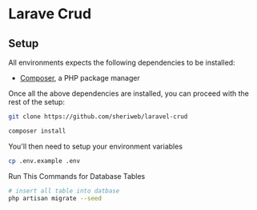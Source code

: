 # Larave Crud

## Setup

All environments expects the following dependencies to be installed:
-   [Composer](https://getcomposer.org/), a PHP package manager

Once all the above dependencies are installed, you can proceed with the rest of the setup:

```bash
git clone https://github.com/sheriweb/laravel-crud

composer install
```

You'll then need to setup your environment variables

```bash
cp .env.example .env
```


Run This Commands for Database Tables

```bash
# insert all table into datbase 
php artisan migrate --seed
